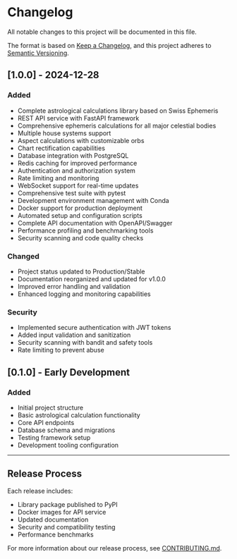 # Changelog

All notable changes to this project will be documented in this file.

The format is based on [Keep a Changelog](https://keepachangelog.com/en/1.0.0/),
and this project adheres to [Semantic Versioning](https://semver.org/spec/v2.0.0.html).

## [1.0.0] - 2024-12-28

### Added
- Complete astrological calculations library based on Swiss Ephemeris
- REST API service with FastAPI framework
- Comprehensive ephemeris calculations for all major celestial bodies
- Multiple house systems support
- Aspect calculations with customizable orbs
- Chart rectification capabilities
- Database integration with PostgreSQL
- Redis caching for improved performance
- Authentication and authorization system
- Rate limiting and monitoring
- WebSocket support for real-time updates
- Comprehensive test suite with pytest
- Development environment management with Conda
- Docker support for production deployment
- Automated setup and configuration scripts
- Complete API documentation with OpenAPI/Swagger
- Performance profiling and benchmarking tools
- Security scanning and code quality checks

### Changed
- Project status updated to Production/Stable
- Documentation reorganized and updated for v1.0.0
- Improved error handling and validation
- Enhanced logging and monitoring capabilities

### Security
- Implemented secure authentication with JWT tokens
- Added input validation and sanitization
- Security scanning with bandit and safety tools
- Rate limiting to prevent abuse

## [0.1.0] - Early Development

### Added
- Initial project structure
- Basic astrological calculation functionality
- Core API endpoints
- Database schema and migrations
- Testing framework setup
- Development tooling configuration

---

## Release Process

Each release includes:
- Library package published to PyPI
- Docker images for API service
- Updated documentation
- Security and compatibility testing
- Performance benchmarks

For more information about our release process, see [CONTRIBUTING.md](CONTRIBUTING.md). 